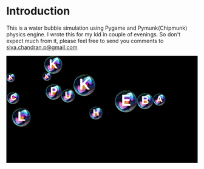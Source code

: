 Introduction
============
This is a water bubble simulation using Pygame and Pymunk(Chipmunk) physics engine. I wrote this for my kid in couple of evenings. So don't expect much from it,  please feel free to send you comments to siva.chandran.p@gmail.com

![AlphaBubbles](Screenshot.png "Screenshot")
